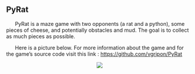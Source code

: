 ﻿## PyRat
 &nbsp;&nbsp;&nbsp;&nbsp;&nbsp;&nbsp;PyRat is a maze game with two opponents (a rat and a python), some pieces of cheese, and potentially obstacles and mud. The  goal is to collect as much pieces as possible.

 &nbsp;&nbsp;&nbsp;&nbsp;&nbsp;&nbsp;Here is a picture below. For more information about the game and for the game’s source code visit this link : https://github.com/vgripon/PyRat
 <p align="center"><img src="https://github.com/aminedassouli/AI_PyRat/blob/master/PyRat_game.png"></p>

